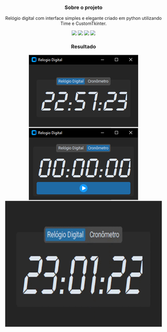 <div align="center">
  
### Sobre o projeto
Relógio digital com interface simples e elegante criado em python utilizando Time e CustomTkinter.
  
[![](https://img.shields.io/badge/Python-3776AB?style=for-the-badge&logo=python&logoColor=white)](https://www.python.org/)
[![](https://img.shields.io/badge/Customtkinter-V.5.1.2-blue?style=for-the-badge&logo=python&logoColor=white)](https://github.com/TomSchimansky/CustomTkinter)
[![](https://img.shields.io/badge/Pillow-V.10.0.1-blue?style=for-the-badge&logo=python&logoColor=white)](https://github.com/python-pillow/Pillow)
[![](https://img.shields.io/badge/Time-V.3.11.0-blue?style=for-the-badge&logo=python&logoColor=white)](https://docs.python.org/pt-br/3/library/time.html)

### Resultado
  <img src="img/interface p1.png" type="image/png" alt="Interface p2" >
  <img src="img/interface p2.png" type="image/png" alt="Interface p2" >
  <img src="img/Relogio-Digital.gif" type="image/gif" alt="Qrcode_Bit gif" height=405>
</div>
